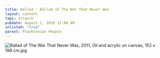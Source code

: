 ```yaml
---
title: Ballad ~ Ballad of The War That Never Was
layout: content
tags: artwork
pubdate: August 1, 2010 12:00 AM
unlisted: "true"
parent: Planktonian People
---
```

![Ballad of The War That Never Was, 2011, Oil and acrylic on canvas, 152 x 198 cm.jpg](https://ik.imagekit.io/mp/aam/tr:w-1000/Ballad%20of%20The%20War%20That%20Never%20Was,%202011,%20Oil%20and%20acrylic%20on%20canvas,%20152%20x%20198%20cm.jpg)